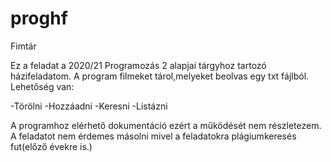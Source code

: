 # proghf



Fimtár

Ez a feladat a 2020/21 Programozás 2 alapjai tárgyhoz tartozó házifeladatom.
A program filmeket tárol,melyeket beolvas egy txt fájlból.
Lehetőség van:

-Törölni
-Hozzáadni
-Keresni
-Listázni

A programhoz elérhető dokumentáció ezért a működését nem részletezem.
A feladatot nem érdemes másolni mivel a feladatokra plágiumkeresés fut(előző évekre is.)
